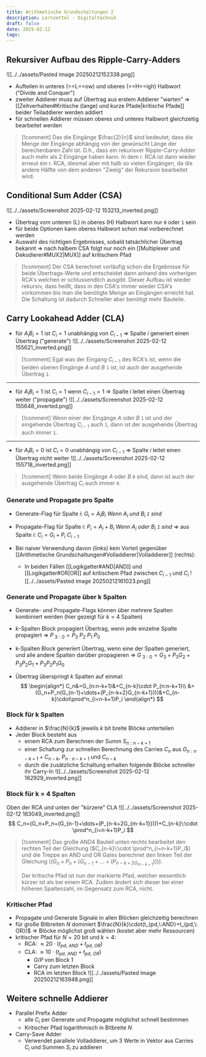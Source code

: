 ```yaml
---
title: Arithmetische Grundschaltungen 2
description: Lernzettel - Digitaltechnik
draft: false
date: 2025-02-12
tags:
---
```

## Rekursiver Aufbau des Ripple-Carry-Adders

![[../../assets/Pasted image 20250212152338.png]]
- Aufteilen in unteres (==L==ow) und oberes (==H==igh) Halbwort ("Divide and Conquer")
- zweiter Addierer muss auf Übertrag aus erstem Addierer "warten"
$\Rightarrow$ [[Zeitverhalten#Kritische (lange) und kurze Pfade|kritische Pfade]] beider Teiladdierer werden addiert
- für schnellen Addierer müssen oberes und unteres Halbwort gleichzeitig bearbeitet werden
> [!comment]
>Das die Eingänge $\frac{2}{n}$ sind bedeutet, dass die Menge der Eingänge abhängig von der gewünscht Länge der berechenbaren Zahl ist. D.h., dass ein rekurisver Ripple-Carry-Adder auch mehr als 2 Eingänge haben kann. In dem r. RCA ist dann wieder erneut ein r. RCA, diesmal aber mit halb so vielen Eingängen, da die andere Hälfte von dem anderen "Zweig" der Rekursion bearbeitet wird.
## Conditional Sum Adder (CSA)

![[../../assets/Screenshot 2025-02-12 153213_inverted.png]]
- Übertrag vom unteren (L) in oberes (H) Halbwort kann nur `0` oder `1` sein
- für beide Optionen kann oberes Halbwort schon mal vorberechnet werden
- Auswahl des richtigen Ergebnisses, sobald tatsächlicher Übertrag bekannt
$\Rightarrow$ nach halbem CSA folgt nur noch ein [[Multiplexer und Dekodierer#MUX2|MUX]] auf kritischem Pfad
> [!comment]
> Der CSA berechnet vorläufig schon die Ergebnisse für beide Übertrags-Werte und entscheidet dann anhand des vorherigen RCA's welchen er schlussendlich ausgibt. Dieser Aufbau ist wieder rekursiv, dass heißt, dass in den CSA's immer wieder CSA's vorkommen bis man die benötigte Menge an Eingängen erreicht hat. Die Schaltung ist dadurch Schneller aber benötigt mehr Bauteile.
## Carry Lookahead Adder (CLA)
- für $A_iB_i=1$ ist $C_i=1$ unabhängig von $C_{i-1}$
$\Rightarrow$ Spalte $i$ generiert einen Übertrag ("generate")
![[../../assets/Screenshot 2025-02-12 155621_inverted.png]]
>[!comment]
>Egal was der Eingang $C_{i-1}$ des RCA's ist, wenn die beiden oberen Eingänge $A$ und $B$ `1` ist, ist auch der ausgehende Übertrag `1`.

---
- für $A_iB_i=1$ ist $C_i=1$ wenn $C_{i-1}=1$
$\Rightarrow$ Spalte $i$ leitet einen Übertrag weiter ("propagate")
![[../../assets/Screenshot 2025-02-12 155648_inverted.png]]
>[!comment]
>Wenn einer der Eingänge $A$ oder $B$ `1` ist und der eingehende Übertrag $C_{i-1}$ auch `1`, dann ist der ausgehende Übertrag auch immer `1`.

---
- für $A_iB_i=0$ ist $C_i=0$ unabhängig von  $C_{i-1}$
$\Rightarrow$ Spalte $i$ leitet einen Übertrag nicht weiter
![[../../assets/Screenshot 2025-02-12 155718_inverted.png]]
>[!comment]
>Wenn beide Eingänge $A$ oder $B$ `0` sind, dann ist auch der ausgehende Übertrag $C_i$ auch immer `0`.

### Generate und Propagate pro Spalte
- Generate-Flag für Spalte $i$: $G_i = A_iB_i$           *Wenn $A_i$ und $B_i$ `1` sind*
- Propagate-Flag für Spalte $i$: $P_i=A_i+B_i$     *Wenn $A_i$ oder $B_i$ `1` sind*
$\Rightarrow$ aus Spalte $i$: $C_i = G_i+P_i\:C_{i-1}$

- Bei naiver Verwendung davon (links) kein Vorteil gegenüber [[Arithmetische Grundschaltungen#Volladdierer|Volladdierer]] (rechts):
	- In beiden Fällen [[Logikgatter#AND|AND]] und [[Logikgatter#OR|OR]] auf kritischem Pfad zwischen $C_{i-1}$ und $C_i$
![[../../assets/Pasted image 20250212161023.png]]
### Generate und Propagate über k Spalten
- Generate- und Propagate-Flags können über mehrere Spalten kombiniert werden (hier gezeigt für $k=4$ Spalten)
- $k$-Spalten Block propagiert Übertrag, wenn jede einzelne Spalte propagiert
$\Rightarrow$ $P_{\:3:0}=P_3\:P_2\:P_1\:P_0$

- k-Spalten Block generiert Übertrag, wenn eine der Spalten generiert, und alle andere Spalten darüber propagieren
$\Rightarrow$ $G_{\:3:0}=G_3+P_3G_2+P_3P_2G_1+P_3P_2P_1G_0$

- Übertrag überspringt $k$ Spalten auf einmal:
$$
\begin{align*}
C_n&=G_{n:n-k+1}&+C_{n-k}\cdot P_{n:n-k+1}\\
&=(G_n+P_n(G_{n-1}+\dots+(P_{n-k+2}G_{n-k+1})))&+C_{n-k}\cdot\prod^n_{i=n-k+1}P_i
\end{align*}
$$
### Block für k Spalten
- Addierer in $\frac{N}{k}$ jeweils $k$ bit breite Blöcke unterteilen
- Jeder Block besteht aus
	- einem RCA zum Berechnen der Summ $S_{n:n-k+1}$
	- einer Schaltung zur schnellen Berechnung des Carries $C_n$ aus $G_{n:n-k+1}+C_{n-k}$, $P_{n:n-k+1}$ und $C_{n-k}$
	- durch die zusätzliche Schaltung erhalten folgende Blöcke schneller ihr Carry-In
![[../../assets/Screenshot 2025-02-12 162929_inverted.png]]
### Block für k = 4 Spalten
Oben der RCA und unten der "kürzere" CLA
![[../../assets/Screenshot 2025-02-12 163049_inverted.png]]
$$
C_n=(G_n+P_n+(G_{n-1}+\dots+(P_{n-k+2G_{m-k+1}})))+C_{n-k}\:\cdot \prod^n_{i=n-k+1}P_i
$$
>[!comment]
>Das große AND4 Bauteil unten rechts bearbeitet den rechten Teil der Gleichung ($C_{n-k}\:\cdot \prod^n_{i=n-k+1}P_i$) und die Treppe an AND und OR Gates berechnet den linken Teil der Gleichung ($(G_n+P_n+(G_{n-1}+\dots+(P_{n-k+2G_{m-k+1}})))$).
>
>Der kritische Pfad ist nun der markierte Pfad, welcher wesentlich kürzer ist als bei einem RCA. Zudem ändert sich dieser bei einer höheren Spaltenzahl, im Gegensatz zum RCA, nicht.

### Kritischer Pfad
- Propagate und Generate Signale in allen Blöcken gleichzeitig berechnen
- für große Bitbreiten $N$ dominiert $\frac{N}{k}\cdot(t_{pd,\:AND}+t_{pd,\: OR})$
$\Rightarrow$ Blöcke möglichst groß wählen (kostet aber mehr Ressourcen)
- kritischer Pfad für $N=20$ bit und $k=4$:
	- RCA: $\approx 20 \cdot (t_{pd,\:AND}+t_{pd,\: OR})$
	- CLA: $\approx 10 \cdot (t_{pd,\:AND}+t_{pd,\: OR})$
		- $G$/$P$ von Block 1
		- Carry zum letzten Block
		- RCA im letzten Block
![[../../assets/Pasted image 20250212163948.png]]
## Weitere schnelle Addierer
- Parallel Prefix Adder
	- alle $C_i$ per Generate und Propagate möglichst schnell bestimmen
	- Kritischer Pfad logarithmisch in Bitbreite $N$
- Carry-Save Adder
	- Verwendet parallele Volladdierer, um 3 Werte in Vektor aus Carries $C_i$ und Summen $S_i$ zu addieren